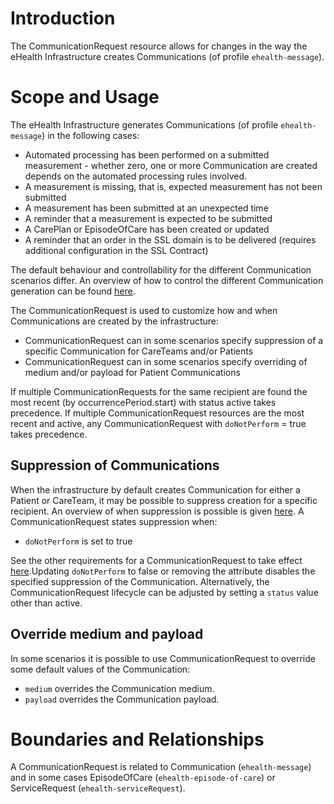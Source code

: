 # Introduction
The CommunicationRequest resource allows for changes in the way the eHealth Infrastructure creates Communications (of profile `ehealth-message`).

# Scope and Usage
The eHealth Infrastructure generates Communications (of profile `ehealth-message`) in the following cases:

* Automated processing has been performed on a submitted measurement - whether zero, one or more Communication are created depends on the automated processing rules involved.
* A measurement is missing, that is, expected measurement has not been submitted
* A measurement has been submitted at an unexpected time
* A reminder that a measurement is expected to be submitted
* A CarePlan or EpisodeOfCare has been created or updated
* A reminder that an order in the SSL domain is to be delivered (requires additional configuration in the SSL Contract)

The default behaviour and controllability for the different Communication scenarios differ. An overview of how to control the different Communication generation can be found [here](https://ehealth-dk.atlassian.net/wiki/spaces/EDTW/pages/2415034369/Controlling+Creation+of+Messages).

The CommunicationRequest is used to customize how and when Communications are created by the infrastructure:

* CommunicationRequest can in some scenarios specify suppression of a specific Communication for CareTeams and/or Patients
* CommunicationRequest can in some scenarios specify overriding of medium and/or payload for Patient Communications

If multiple CommunicationRequests for the same recipient are found the most recent (by occurrencePeriod.start) with status active takes precedence. If multiple CommunicationRequest resources are the most recent and active, any CommunicationRequest with `doNotPerform` = true takes precedence.

## Suppression of Communications

When the infrastructure by default creates Communication for either a Patient or CareTeam, it may be possible to suppress creation for a specific recipient. An overview of when suppression is possible is given [here](https://ehealth-dk.atlassian.net/wiki/spaces/EDTW/pages/2415034369/Controlling+Creation+of+Messages). A CommunicationRequest states suppression when:

* `doNotPerform` is set to true

See the other requirements for a CommunicationRequest to take effect [here](https://ehealth-dk.atlassian.net/wiki/spaces/EDTW/pages/2415034369/Controlling+Creation+of+Messages).Updating `doNotPerform` to false or removing the attribute disables the specified suppression of the Communication. Alternatively, the CommunicationRequest lifecycle can be adjusted by setting a `status` value other than active.

## Override medium and payload

In some scenarios it is possible to use CommunicationRequest to override some default values of the Communication: 

* `medium` overrides the Communication medium.
* `payload` overrides the Communication payload.

# Boundaries and Relationships
A CommunicationRequest is related to Communication (`ehealth-message`) and in some cases EpisodeOfCare (`ehealth-episode-of-care`) or ServiceRequest (`ehealth-serviceRequest`).